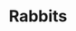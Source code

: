 ---
title: Rabbits
crosslinks:
- aww
- xkcd
- ShadowBan
- BunniesStandingUp
- wholesomememes
- tampa
- crikey
- sploot
- OutOfTheLoop
- whatsthisplant
- RATS
- Pets
- PeopleFuckingDying
- Austin
- MadokaMagica
- lifehacks
- Hedgehog
- mildlyinteresting
---